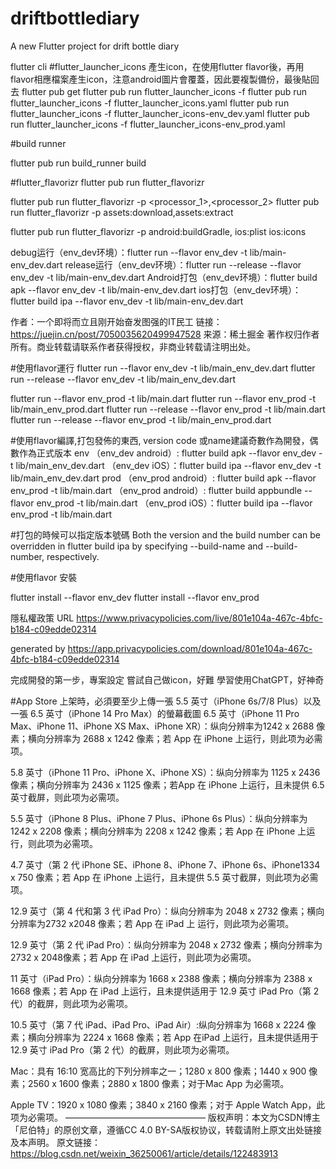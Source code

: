 # driftbottlediary

A new Flutter project for drift bottle diary


flutter cli
#flutter_launcher_icons 產生icon，在使用flutter flavor後，再用flavor相應檔案產生icon，注意android圖片會覆蓋，因此要複製備份，最後貼回去
flutter pub get
flutter pub run flutter_launcher_icons -f <your config file name here>
flutter pub run flutter_launcher_icons -f flutter_launcher_icons.yaml
flutter pub run flutter_launcher_icons -f flutter_launcher_icons-env_dev.yaml
flutter pub run flutter_launcher_icons -f flutter_launcher_icons-env_prod.yaml


#build runner

flutter pub run  build_runner build

#flutter_flavorizr
flutter pub run flutter_flavorizr

<meta-data
android:name="com.google.android.gms.ads.APPLICATION_ID"
android:value="@string/admob_id"/>

[comment]: <> (flutter run --flavor env_dev -t lib/main_env_dev.dart)

[comment]: <> (flutter run --flavor env_prod -t lib/main_env_prod.dart)
flutter pub run flutter_flavorizr -p <processor_1>,<processor_2>
flutter pub run flutter_flavorizr -p assets:download,assets:extract

flutter pub run flutter_flavorizr -p android:buildGradle,
ios:plist
ios:icons

debug运行（env_dev环境）：flutter run --flavor env_dev -t lib/main-env_dev.dart
release运行（env_dev环境）：flutter run --release --flavor env_dev -t lib/main-env_dev.dart
Android打包（env_dev环境）：flutter build apk --flavor env_dev -t lib/main-env_dev.dart
ios打包（env_dev环境）：flutter build ipa --flavor env_dev -t lib/main-env_dev.dart

作者：一个即将而立且刚开始奋发图强的IT民工
链接：https://juejin.cn/post/7050035620499947528
来源：稀土掘金
著作权归作者所有。商业转载请联系作者获得授权，非商业转载请注明出处。

#使用flavor運行
flutter run --flavor env_dev -t lib/main_env_dev.dart
flutter run --release --flavor env_dev -t lib/main_env_dev.dart

flutter run --flavor env_prod -t lib/main.dart
flutter run --flavor env_prod -t lib/main_env_prod.dart
flutter run --release --flavor env_prod -t lib/main.dart
flutter run --release --flavor env_prod -t lib/main_env_prod.dart

#使用flavor編譯,打包發佈的東西, version code 或name建議奇數作為開發，偶數作為正式版本
env
（env_dev android）: flutter build apk --flavor env_dev -t lib/main_env_dev.dart
（env_dev iOS）：flutter build ipa --flavor env_dev -t lib/main_env_dev.dart
prod
（env_prod android）: flutter build apk --flavor env_prod -t lib/main.dart
（env_prod android）: flutter build appbundle --flavor env_prod -t lib/main.dart
（env_prod iOS）：flutter build ipa --flavor env_prod -t lib/main.dart

#打包的時候可以指定版本號碼
Both the version and the build number can be overridden in
flutter build ipa by specifying --build-name and --build-number, respectively.


#使用flavor 安裝

flutter install --flavor env_dev
flutter install --flavor env_prod


隱私權政策 URL
https://www.privacypolicies.com/live/801e104a-467c-4bfc-b184-c09edde02314

generated by https://app.privacypolicies.com/download/801e104a-467c-4bfc-b184-c09edde02314

完成開發的第一步，專案設定
嘗試自己做icon，好難
學習使用ChatGPT，好神奇


#App Store 上架時，必須要至少上傳一張 5.5 英寸（iPhone 6s/7/8 Plus）以及 一張 6.5 英寸（iPhone 14 Pro Max）的螢幕截圖
6.5 英寸（iPhone 11 Pro Max、iPhone 11、iPhone XS Max、iPhone XR）：纵向分辨率为1242 x 2688 像素；横向分辨率为 2688 x 1242 像素；若 App 在 iPhone 上运行，则此项为必需项。

5.8 英寸（iPhone 11 Pro、iPhone X、iPhone XS）：纵向分辨率为 1125 x 2436像素；横向分辨率为 2436 x 1125 像素；若App 在 iPhone 上运行，且未提供 6.5 英寸截屏，则此项为必需项。

5.5 英寸（iPhone 8 Plus、iPhone 7 Plus、iPhone 6s Plus）：纵向分辨率为 1242 x 2208 像素；横向分辨率为 2208 x 1242 像素；若 App 在 iPhone 上运行，则此项为必需项。

4.7 英寸（第 2 代 iPhone SE、iPhone 8、iPhone 7、iPhone 6s、iPhone1334 x 750 像素；若 App 在 iPhone 上运行，且未提供 5.5 英寸截屏，则此项为必需项。

12.9 英寸（第 4 代和第 3 代 iPad Pro）：纵向分辨率为 2048 x 2732 像素；横向分辨率为2732 x2048 像素；若 App 在 iPad 上 运行，则此项为必需项。

12.9 英寸（第 2 代 iPad Pro）：纵向分辨率为 2048 x 2732 像素；横向分辨率为 2732 x 2048像素；若 App 在 iPad 上运行，则此项为必需项。

11 英寸（iPad Pro）：纵向分辨率为 1668 x 2388 像素；横向分辨率为 2388 x 1668 像素；若 App
在 iPad 上运行，且未提供适用于 12.9 英寸 iPad Pro（第 2 代）的截屏，则此项为必需项。

10.5 英寸（第 7 代 iPad、iPad Pro、iPad Air）:纵向分辨率为 1668 x 2224 像素；横向分辨率为 2224 x 1668 像素；若 App 在iPad 上运行，且未提供适用于 12.9 英寸 iPad Pro（第 2 代）的截屏，则此项为必需项。

Mac：具有 16:10 宽高比的下列分辨率之一；1280 x 800 像素；1440 x 900 像素；2560 x 1600
像素；2880 x 1800 像素；对于Mac App 为必需项。

Apple TV：1920 x 1080 像素；3840 x 2160 像素；对于 Apple Watch App，此项为必需项。
————————————————
版权声明：本文为CSDN博主「尼伯特」的原创文章，遵循CC 4.0 BY-SA版权协议，转载请附上原文出处链接及本声明。
原文链接：https://blog.csdn.net/weixin_36250061/article/details/122483913